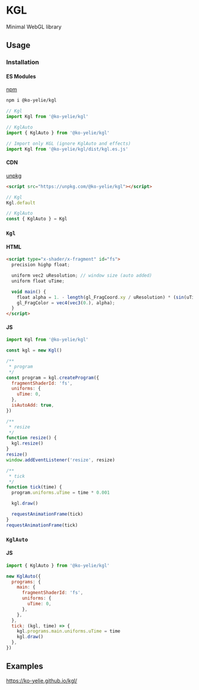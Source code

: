 # KGL

Minimal WebGL library

## Usage

### Installation

#### ES Modules

[npm](https://www.npmjs.com/package/@ko-yelie/kgl)

```sh
npm i @ko-yelie/kgl
```

```js
// Kgl
import Kgl from '@ko-yelie/kgl'

// KglAuto
import { KglAuto } from '@ko-yelie/kgl'

// Import only KGL (ignore KglAuto and effects)
import Kgl from '@ko-yelie/kgl/dist/kgl.es.js'
```

#### CDN

[unpkg](https://unpkg.com/@ko-yelie/kgl)

```html
<script src="https://unpkg.com/@ko-yelie/kgl"></script>
```

```js
// Kgl
Kgl.default

// KglAuto
const { KglAuto } = Kgl
```

### `Kgl`

#### HTML

```html
<script type="x-shader/x-fragment" id="fs">
  precision highp float;

  uniform vec2 uResolution; // window size (auto added)
  uniform float uTime;

  void main() {
    float alpha = 1. - length(gl_FragCoord.xy / uResolution) * (sin(uTime) * 0.5 + 0.5);
    gl_FragColor = vec4(vec3(0.), alpha);
  }
</script>
```

#### JS

```js
import Kgl from '@ko-yelie/kgl'

const kgl = new Kgl()

/**
 * program
 */
const program = kgl.createProgram({
  fragmentShaderId: 'fs',
  uniforms: {
    uTime: 0,
  },
  isAutoAdd: true,
})

/**
 * resize
 */
function resize() {
  kgl.resize()
}
resize()
window.addEventListener('resize', resize)

/**
 * tick
 */
function tick(time) {
  program.uniforms.uTime = time * 0.001

  kgl.draw()

  requestAnimationFrame(tick)
}
requestAnimationFrame(tick)
```

### `KglAuto`

#### JS

```js
import { KglAuto } from '@ko-yelie/kgl'

new KglAuto({
  programs: {
    main: {
      fragmentShaderId: 'fs',
      uniforms: {
        uTime: 0,
      },
    },
  },
  tick: (kgl, time) => {
    kgl.programs.main.uniforms.uTime = time
    kgl.draw()
  },
})
```

## Examples

https://ko-yelie.github.io/kgl/
